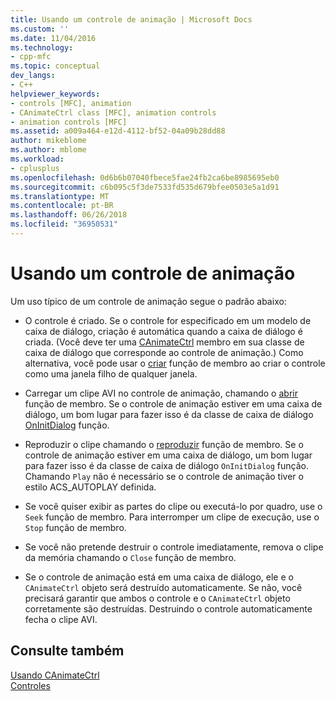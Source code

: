 ```yaml
---
title: Usando um controle de animação | Microsoft Docs
ms.custom: ''
ms.date: 11/04/2016
ms.technology:
- cpp-mfc
ms.topic: conceptual
dev_langs:
- C++
helpviewer_keywords:
- controls [MFC], animation
- CAnimateCtrl class [MFC], animation controls
- animation controls [MFC]
ms.assetid: a009a464-e12d-4112-bf52-04a09b28dd88
author: mikeblome
ms.author: mblome
ms.workload:
- cplusplus
ms.openlocfilehash: 0d6b6b07040fbece5fae24fb2ca6be8985695eb0
ms.sourcegitcommit: c6b095c5f3de7533fd535d679bfee0503e5a1d91
ms.translationtype: MT
ms.contentlocale: pt-BR
ms.lasthandoff: 06/26/2018
ms.locfileid: "36950531"
---
```

# <a name="using-an-animation-control"></a>Usando um controle de animação
Um uso típico de um controle de animação segue o padrão abaixo:  
  
-   O controle é criado. Se o controle for especificado em um modelo de caixa de diálogo, criação é automática quando a caixa de diálogo é criada. (Você deve ter uma [CAnimateCtrl](../mfc/reference/canimatectrl-class.md) membro em sua classe de caixa de diálogo que corresponde ao controle de animação.) Como alternativa, você pode usar o [criar](../mfc/reference/canimatectrl-class.md#create) função de membro ao criar o controle como uma janela filho de qualquer janela.  
  
-   Carregar um clipe AVI no controle de animação, chamando o [abrir](../mfc/reference/canimatectrl-class.md#open) função de membro. Se o controle de animação estiver em uma caixa de diálogo, um bom lugar para fazer isso é da classe de caixa de diálogo [OnInitDialog](../mfc/reference/cdialog-class.md#oninitdialog) função.  
  
-   Reproduzir o clipe chamando o [reproduzir](../mfc/reference/canimatectrl-class.md#play) função de membro. Se o controle de animação estiver em uma caixa de diálogo, um bom lugar para fazer isso é da classe de caixa de diálogo `OnInitDialog` função. Chamando `Play` não é necessário se o controle de animação tiver o estilo ACS_AUTOPLAY definida.  
  
-   Se você quiser exibir as partes do clipe ou executá-lo por quadro, use o `Seek` função de membro. Para interromper um clipe de execução, use o `Stop` função de membro.  
  
-   Se você não pretende destruir o controle imediatamente, remova o clipe da memória chamando o `Close` função de membro.  
  
-   Se o controle de animação está em uma caixa de diálogo, ele e o `CAnimateCtrl` objeto será destruído automaticamente. Se não, você precisará garantir que ambos o controle e o `CAnimateCtrl` objeto corretamente são destruídas. Destruindo o controle automaticamente fecha o clipe AVI.  
  
## <a name="see-also"></a>Consulte também  
 [Usando CAnimateCtrl](../mfc/using-canimatectrl.md)   
 [Controles](../mfc/controls-mfc.md)

